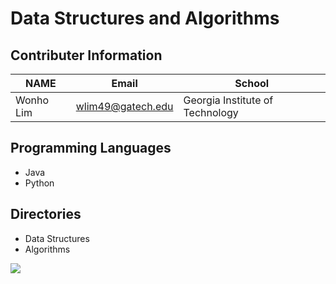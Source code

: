 # Data Structures and Algorithms
 
## Contributer Information
| NAME      | Email                |School                            |
| --------- | -------------------- |----------------------------------|
| Wonho Lim | wlim49@gatech.edu    | Georgia Institute of Technology  |

## Programming Languages
* Java
* Python 

## Directories
* Data Structures
* Algorithms

![](https://res.infoq.com/articles/overcoming-privacy-challenges-synthetic-data/en/headerimage/Overcoming-Data-Scarcity-Privacy-Challenges-with-Synthetic-Data-header-1608564048402.jpg)
